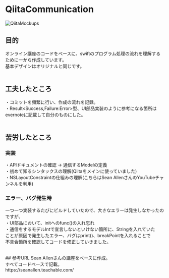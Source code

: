 # QiitaCommunication

![QiitaMockups](https://user-images.githubusercontent.com/46615146/75111962-a3ad4400-5682-11ea-94fa-fcb422b2fee6.jpg)

## 目的
オンライン講座のコードをベースに、swiftのプログラム処理の流れを理解するために一から作成しています。
<br>
基本デザインはオリジナルと同じです。
<br>
<br>
## 工夫したところ
・コミットを頻繁に行い、作成の流れを記録。
<br>
・Result<Success,Failure:Error>型、UI部品実装のように参考になる箇所はevernoteに記載して自分のものにした。
<br>
<br>
## 苦労したところ

### 実装
・APIドキュメントの確認 → 通信するModelの定義
<br>
・初めて知るシンタックスの理解(Qiitaをメインに使っていました)
<br>
・NSLayoutConstraintの仕組みの理解(こちらはSean AllenさんのYouTubeチャンネルを利用)

### エラー、バグ発生時
一つ一つ実装するたびにビルドしていたので、大きなエラーは発生しなかったのですが、
<br>
・UI部品において、initへのfunc()の入れ忘れ
<br>
・通信をするモデルIntで宣言しないといけない箇所に、Stringを入れていた
<br>
ことが原因で発生したエラー、バグはprint()、breakPointを入れることで
<br>
不具合箇所を確認してコードを修正していきました。

<br>
## 参考URL
Sean Allenさんの講座をベースに作成。
<br>
すべてコードベースで記載。
<br>
https://seanallen.teachable.com/


